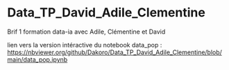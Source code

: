 # Data_TP_David_Adile_Clementine
Brif 1 formation data-ia avec Adile, Clémentine et David

lien vers la version intéractive du notebook data_pop : https://nbviewer.org/github/Dakoro/Data_TP_David_Adile_Clementine/blob/main/data_pop.ipynb
